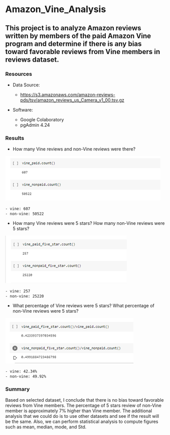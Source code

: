 # Amazon_Vine_Analysis

## This project is to analyze Amazon reviews written by members of the paid Amazon Vine program and determine if there is any bias toward favorable reviews from Vine members in reviews dataset.

### Resources
- Data Source: 
	- https://s3.amazonaws.com/amazon-reviews-pds/tsv/amazon_reviews_us_Camera_v1_00.tsv.gz

- Software: 
	- Google Colaboratory
	- pgAdmin 4.24

### Results
- How many Vine reviews and non-Vine reviews were there?

![alt text](https://github.com/Yunaka1269/Amazon_Vine_Analysis/blob/main/pic/vine_and_non_vine_review.PNG "Vine_non_Vine")

	- vine: 607
	- non-vine: 50522 

- How many Vine reviews were 5 stars? How many non-Vine reviews were 5 stars?

![alt text](https://github.com/Yunaka1269/Amazon_Vine_Analysis/blob/main/pic/five_star_vine_and_non_vine_review.PNG "5_start_Vine_non_Vine")

	- vine: 257
	- non-vine: 25220 

- What percentage of Vine reviews were 5 stars? What percentage of non-Vine reviews were 5 stars?

![alt text](https://github.com/Yunaka1269/Amazon_Vine_Analysis/blob/main/pic/percentage_of_five_star.PNG "Percentage_five_star_review")

	- vine: 42.34%
	- non-vine: 49.92% 

### Summary
Based on selected dataset, I conclude that there is no bias toward favorable reviews from Vine members. The percentage of 5 stars review of non-Vine member is approximately 7% higher than Vine member. The additional analysis that we could do is to use other datasets and see if the result will be the same. Also, we can perform statistical analysis to compute figures such as mean, median, mode, and Std.
